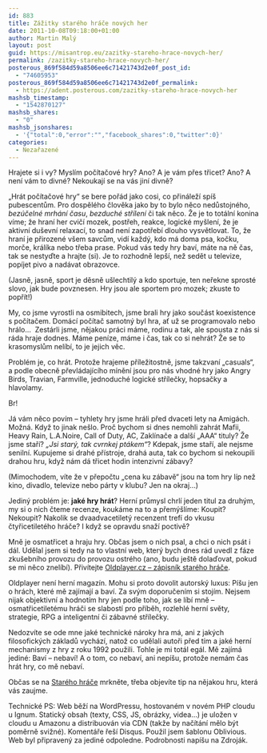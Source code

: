```yaml
---
id: 883
title: Zážitky starého hráče nových her
date: 2011-10-08T09:18:00+01:00
author: Martin Malý
layout: post
guid: https://misantrop.eu/zazitky-stareho-hrace-novych-her/
permalink: /zazitky-stareho-hrace-novych-her/
posterous_869f584d59a8506ee6c71421743d2e0f_post_id:
  - "74605953"
posterous_869f584d59a8506ee6c71421743d2e0f_permalink:
  - https://adent.posterous.com/zazitky-stareho-hrace-novych-her
mashsb_timestamp:
  - "1542870127"
mashsb_shares:
  - "0"
mashsb_jsonshares:
  - '{"total":0,"error":"","facebook_shares":0,"twitter":0}'
categories:
  - Nezařazené
---
```

Hrajete si i vy? Mysl&iacute;m poč&iacute;tačov&eacute; hry? Ano? A je v&aacute;m přes třicet? Ano? A nen&iacute; v&aacute;m to divn&eacute;? Nekoukaj&iacute; se na v&aacute;s jin&iacute; divně?

&#8222;Hr&aacute;t poč&iacute;tačov&eacute; hry&#8220; se bere poř&aacute;d jako cosi, co přin&aacute;lež&iacute; sp&iacute;&scaron; pubescentům. Pro dospěl&eacute;ho člověka jako by to bylo něco nedůstojn&eacute;ho, _bez&uacute;čeln&eacute; mrh&aacute;n&iacute; času_, _bezduch&eacute; stř&iacute;len&iacute;_ či tak něco. Že je to tot&aacute;ln&iacute; konina v&iacute;me; že hran&iacute; her cvič&iacute; mozek, postřeh, reakce, logick&eacute; my&scaron;len&iacute;, že je aktivn&iacute; du&scaron;evn&iacute; relaxac&iacute;, to snad nen&iacute; zapotřeb&iacute; dlouho vysvětlovat. To, že hran&iacute; je přirozen&eacute; v&scaron;em savcům, vid&iacute; každ&yacute;, kdo m&aacute; doma psa, kočku, morče, kr&aacute;l&iacute;ka nebo třeba prase. Pokud v&aacute;s tedy hry bav&iacute;, m&aacute;te na ně čas, tak se nestyďte a hrajte (si). Je to rozhodně lep&scaron;&iacute;, než sedět u televize, pop&iacute;jet pivo a nad&aacute;vat obrazovce.

(Jasně, jasně, sport je děsně u&scaron;lechtil&yacute; a kdo sportuje, ten neřekne sprost&eacute; slovo, jak bude povznesen. Hry jsou ale sportem pro mozek; zkuste to popř&iacute;t!)

My, co jsme vyrostli na osmibitech, jsme brali hry jako souč&aacute;st koexistence s poč&iacute;tačem. Dom&aacute;c&iacute; poč&iacute;tač samotn&yacute; byl hra, ať už se programovalo nebo hr&aacute;lo&#8230;&nbsp; Zest&aacute;rli jsme, nějakou pr&aacute;ci m&aacute;me, rodinu a tak, ale spousta z n&aacute;s si r&aacute;da hraje dodnes. M&aacute;me pen&iacute;ze, m&aacute;me i čas, tak co si nehr&aacute;t? Že se to krasomyslům nel&iacute;b&iacute;, to je jejich věc.

Probl&eacute;m je, co hr&aacute;t. Protože hrajeme př&iacute;ležitostně, jsme takzvan&iacute; &#8222;casuals&#8220;, a podle obecně převl&aacute;daj&iacute;c&iacute;ho m&iacute;něn&iacute; jsou pro n&aacute;s vhodn&eacute; hry jako Angry Birds, Travian, Farmville, jednoduch&eacute; logick&eacute; stř&iacute;lečky, hopsačky a hlavolamy.

Br!

J&aacute; v&aacute;m něco pov&iacute;m &#8211; tyhlety hry jsme hr&aacute;li před dvaceti lety na Amig&aacute;ch. Možn&aacute;. Když to jinak ne&scaron;lo. Proč bychom si dnes nemohli zahr&aacute;t Mafii, Heavy Rain, L.A.Noire, Call of Duty, AC, Zakl&iacute;nače a dal&scaron;&iacute; &#8222;AAA&#8220; tituly? Že jsme stař&iacute;? _&#8222;Jsi star&yacute;, tak cvrnkej pt&aacute;kem&#8220;_? Kdepak, jsme stař&iacute;, ale nejsme seniln&iacute;. Kupujeme si drah&eacute; př&iacute;stroje, drah&aacute; auta, tak co bychom si nekoupili drahou hru, když n&aacute;m d&aacute; třicet hodin intenzivn&iacute; z&aacute;bavy?

(Mimochodem, v&iacute;te že v přepočtu &#8222;cena ku z&aacute;bavě&#8220; jsou na tom hry l&iacute;p než kino, divadlo, televize nebo p&aacute;rty v klubu? Jen na okraj&#8230;)

Jedin&yacute; probl&eacute;m je: **jak&eacute; hry hr&aacute;t**? Hern&iacute; průmysl chrl&iacute; jeden titul za druh&yacute;m, my si o nich čteme recenze, kouk&aacute;me na to a přem&yacute;&scaron;l&iacute;me: Koupit? Nekoupit? Nakolik se dvaadvacetilet&yacute; recenzent tref&iacute; do vkusu čtyřicetilet&eacute;ho hr&aacute;če? I když se opravdu snaž&iacute; poctivě?

Mně je osmatřicet a hraju hry. Občas jsem o nich psal, a chci o nich ps&aacute;t i d&aacute;l. Udělal jsem si tedy na to vlastn&iacute; web, kter&yacute; bych dnes r&aacute;d uvedl z f&aacute;ze zku&scaron;ebn&iacute;ho provozu do provozu ostr&eacute;ho (ano, budu je&scaron;tě dolaďovat, pokud se mi něco znel&iacute;b&iacute;). Přiv&iacute;tejte [Oldplayer.cz &#8211; z&aacute;pisn&iacute;k star&eacute;ho hr&aacute;če](https://www.oldplayer.cz/).

Oldplayer nen&iacute; hern&iacute; magaz&iacute;n. Mohu si proto dovolit autorsk&yacute; luxus: P&iacute;&scaron;u jen o hr&aacute;ch, kter&eacute; mě zaj&iacute;maj&iacute; a bav&iacute;. Za sv&yacute;m doporučen&iacute;m si stoj&iacute;m. Nejsem nijak objektivn&iacute; a hodnot&iacute;m hry jen podle toho, jak se l&iacute;b&iacute; mně &#8211; osmatřicetilet&eacute;mu hr&aacute;či se slabost&iacute; pro př&iacute;běh, rozlehl&eacute; hern&iacute; světy, strategie, RPG a inteligentn&iacute; či z&aacute;bavn&eacute; stř&iacute;lečky.

Nedozv&iacute;te se ode mne jak&eacute; technick&eacute; n&aacute;roky hra m&aacute;, ani z jak&yacute;ch filosofick&yacute;ch z&aacute;kladů vych&aacute;z&iacute;, natož co udělali autoři před t&iacute;m a jak&eacute; hern&iacute; mechanismy z hry z roku 1992 použili. Tohle je mi tot&aacute;l eg&aacute;l. Mě zaj&iacute;m&aacute; jedin&eacute;: Bav&iacute; &#8211; nebav&iacute;! A o tom, co nebav&iacute;, ani nep&iacute;&scaron;u, protože nem&aacute;m čas hr&aacute;t hry, co mě nebav&iacute;.

Občas se na [Star&eacute;ho hr&aacute;če](https://www.oldplayer.cz/) mrkněte, třeba objev&iacute;te tip na nějakou hru, kter&aacute; v&aacute;s zaujme.

Technick&eacute; PS: Web běž&iacute; na WordPressu, hostovan&eacute;m v nov&eacute;m PHP cloudu u Ignum. Statick&yacute; obsah (texty, CSS, JS, obr&aacute;zky, videa&#8230;) je uložen v cloudu u Amazonu a distribuov&aacute;n via CDN (takže by nač&iacute;t&aacute;n&iacute; mělo b&yacute;t poměrně svižn&eacute;). Koment&aacute;ře ře&scaron;&iacute; Disqus. Použil jsem &scaron;ablonu Oblivious. Web byl připraven&yacute; za jedin&eacute; odpoledne. Podrobnosti nap&iacute;&scaron;u na Zdroj&aacute;k.